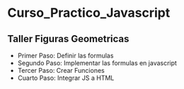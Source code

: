 # Curso_Practico_Javascript

## Taller Figuras Geometricas

- Primer Paso: Definir las formulas
- Segundo Paso: Implementar las formulas en javascript
- Tercer Paso: Crear Funciones
- Cuarto Paso: Integrar JS a HTML

